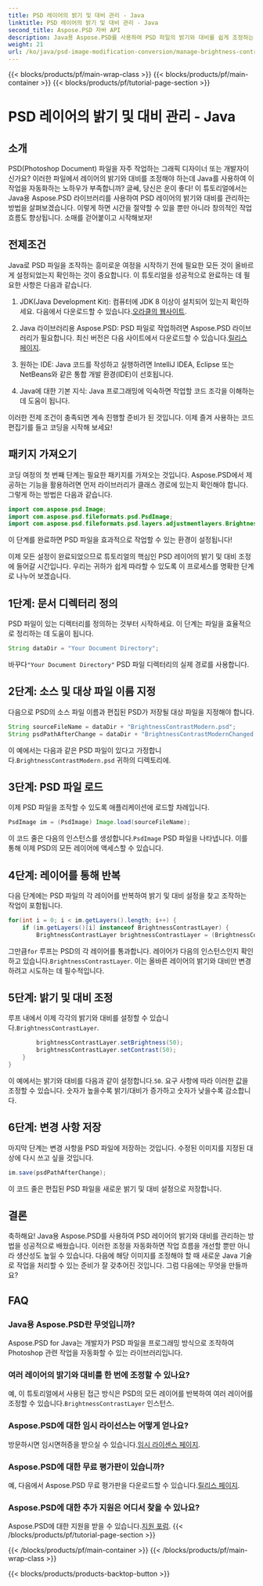 ```yaml
---
title: PSD 레이어의 밝기 및 대비 관리 - Java
linktitle: PSD 레이어의 밝기 및 대비 관리 - Java
second_title: Aspose.PSD 자바 API
description: Java용 Aspose.PSD를 사용하여 PSD 파일의 밝기와 대비를 쉽게 조정하는 방법을 알아보세요. 개발자와 그래픽 디자이너에게 이상적입니다.
weight: 21
url: /ko/java/psd-image-modification-conversion/manage-brightness-contrast-psd-layers/
---
```


{{< blocks/products/pf/main-wrap-class >}}
{{< blocks/products/pf/main-container >}}
{{< blocks/products/pf/tutorial-page-section >}}

# PSD 레이어의 밝기 및 대비 관리 - Java

## 소개

PSD(Photoshop Document) 파일을 자주 작업하는 그래픽 디자이너 또는 개발자이신가요? 이러한 파일에서 레이어의 밝기와 대비를 조정해야 하는데 Java를 사용하여 이 작업을 자동화하는 노하우가 부족합니까? 글쎄, 당신은 운이 좋다! 이 튜토리얼에서는 Java용 Aspose.PSD 라이브러리를 사용하여 PSD 레이어의 밝기와 대비를 관리하는 방법을 살펴보겠습니다. 이렇게 하면 시간을 절약할 수 있을 뿐만 아니라 창의적인 작업 흐름도 향상됩니다. 소매를 걷어붙이고 시작해보자!

## 전제조건

Java로 PSD 파일을 조작하는 흥미로운 여정을 시작하기 전에 필요한 모든 것이 올바르게 설정되었는지 확인하는 것이 중요합니다. 이 튜토리얼을 성공적으로 완료하는 데 필요한 사항은 다음과 같습니다.

1.  JDK(Java Development Kit): 컴퓨터에 JDK 8 이상이 설치되어 있는지 확인하세요. 다음에서 다운로드할 수 있습니다.[오라클의 웹사이트](https://www.oracle.com/java/technologies/javase-jdk8-downloads.html).

2. Java 라이브러리용 Aspose.PSD: PSD 파일로 작업하려면 Aspose.PSD 라이브러리가 필요합니다. 최신 버전은 다음 사이트에서 다운로드할 수 있습니다.[릴리스 페이지](https://releases.aspose.com/psd/java/).

3. 원하는 IDE: Java 코드를 작성하고 실행하려면 IntelliJ IDEA, Eclipse 또는 NetBeans와 같은 통합 개발 환경(IDE)이 선호됩니다.

4. Java에 대한 기본 지식: Java 프로그래밍에 익숙하면 작업할 코드 조각을 이해하는 데 도움이 됩니다.

이러한 전제 조건이 충족되면 계속 진행할 준비가 된 것입니다. 이제 즐겨 사용하는 코드 편집기를 들고 코딩을 시작해 보세요!

## 패키지 가져오기

코딩 여정의 첫 번째 단계는 필요한 패키지를 가져오는 것입니다. Aspose.PSD에서 제공하는 기능을 활용하려면 먼저 라이브러리가 클래스 경로에 있는지 확인해야 합니다. 그렇게 하는 방법은 다음과 같습니다.

```java
import com.aspose.psd.Image;
import com.aspose.psd.fileformats.psd.PsdImage;
import com.aspose.psd.fileformats.psd.layers.adjustmentlayers.BrightnessContrastLayer;
```

이 단계를 완료하면 PSD 파일을 효과적으로 작업할 수 있는 환경이 설정됩니다!

이제 모든 설정이 완료되었으므로 튜토리얼의 핵심인 PSD 레이어의 밝기 및 대비 조정에 들어갈 시간입니다. 우리는 귀하가 쉽게 따라할 수 있도록 이 프로세스를 명확한 단계로 나누어 보겠습니다.

## 1단계: 문서 디렉터리 정의

PSD 파일이 있는 디렉터리를 정의하는 것부터 시작하세요. 이 단계는 파일을 효율적으로 정리하는 데 도움이 됩니다.

```java
String dataDir = "Your Document Directory";
```

 바꾸다`"Your Document Directory"` PSD 파일 디렉터리의 실제 경로를 사용합니다.

## 2단계: 소스 및 대상 파일 이름 지정

다음으로 PSD의 소스 파일 이름과 편집된 PSD가 저장될 대상 파일을 지정해야 합니다.

```java
String sourceFileName = dataDir + "BrightnessContrastModern.psd";
String psdPathAfterChange = dataDir + "BrightnessContrastModernChanged.psd";
```

 이 예에서는 다음과 같은 PSD 파일이 있다고 가정합니다.`BrightnessContrastModern.psd` 귀하의 디렉토리에.

## 3단계: PSD 파일 로드

이제 PSD 파일을 조작할 수 있도록 애플리케이션에 로드할 차례입니다.

```java
PsdImage im = (PsdImage) Image.load(sourceFileName);
```

 이 코드 줄은 다음의 인스턴스를 생성합니다.`PsdImage` PSD 파일을 나타냅니다. 이를 통해 이제 PSD의 모든 레이어에 액세스할 수 있습니다.

## 4단계: 레이어를 통해 반복

다음 단계에는 PSD 파일의 각 레이어를 반복하여 밝기 및 대비 설정을 찾고 조작하는 작업이 포함됩니다.

```java
for(int i = 0; i < im.getLayers().length; i++) {
    if (im.getLayers()[i] instanceof BrightnessContrastLayer) {
        BrightnessContrastLayer brightnessContrastLayer = (BrightnessContrastLayer)im.getLayers()[i];
```

 그만큼`for` 루프는 PSD의 각 레이어를 통과합니다. 레이어가 다음의 인스턴스인지 확인하고 있습니다.`BrightnessContrastLayer`. 이는 올바른 레이어의 밝기와 대비만 변경하려고 시도하는 데 필수적입니다.

## 5단계: 밝기 및 대비 조정

 루프 내에서 이제 각각의 밝기와 대비를 설정할 수 있습니다.`BrightnessContrastLayer`. 

```java
        brightnessContrastLayer.setBrightness(50);
        brightnessContrastLayer.setContrast(50);
    }
}
```

 이 예에서는 밝기와 대비를 다음과 같이 설정합니다.`50`. 요구 사항에 따라 이러한 값을 조정할 수 있습니다. 숫자가 높을수록 밝기/대비가 증가하고 숫자가 낮을수록 감소합니다.

## 6단계: 변경 사항 저장

마지막 단계는 변경 사항을 PSD 파일에 저장하는 것입니다. 수정된 이미지를 지정된 대상에 다시 쓰고 싶을 것입니다.

```java
im.save(psdPathAfterChange);
```

이 코드 줄은 편집된 PSD 파일을 새로운 밝기 및 대비 설정으로 저장합니다.

## 결론

축하해요! Java용 Aspose.PSD를 사용하여 PSD 레이어의 밝기와 대비를 관리하는 방법을 성공적으로 배웠습니다. 이러한 조정을 자동화하면 작업 흐름을 개선할 뿐만 아니라 생산성도 높일 수 있습니다. 다음에 해당 이미지를 조정해야 할 때 새로운 Java 기술로 작업을 처리할 수 있는 준비가 잘 갖추어진 것입니다. 그럼 다음에는 무엇을 만들까요?

## FAQ

### Java용 Aspose.PSD란 무엇입니까?
Aspose.PSD for Java는 개발자가 PSD 파일을 프로그래밍 방식으로 조작하여 Photoshop 관련 작업을 자동화할 수 있는 라이브러리입니다.

### 여러 레이어의 밝기와 대비를 한 번에 조정할 수 있나요?
 예, 이 튜토리얼에서 사용된 접근 방식은 PSD의 모든 레이어를 반복하여 여러 레이어를 조정할 수 있습니다.`BrightnessContrastLayer` 인스턴스.

### Aspose.PSD에 대한 임시 라이선스는 어떻게 얻나요?
 방문하시면 임시면허증을 받으실 수 있습니다.[임시 라이센스 페이지](https://purchase.aspose.com/temporary-license/).

### Aspose.PSD에 대한 무료 평가판이 있습니까?
 예, 다음에서 Aspose.PSD 무료 평가판을 다운로드할 수 있습니다.[릴리스 페이지](https://releases.aspose.com/).

### Aspose.PSD에 대한 추가 지원은 어디서 찾을 수 있나요?
 Aspose.PSD에 대한 지원을 받을 수 있습니다.[지원 포럼](https://forum.aspose.com/c/psd/34).
{{< /blocks/products/pf/tutorial-page-section >}}

{{< /blocks/products/pf/main-container >}}
{{< /blocks/products/pf/main-wrap-class >}}

{{< blocks/products/products-backtop-button >}}
